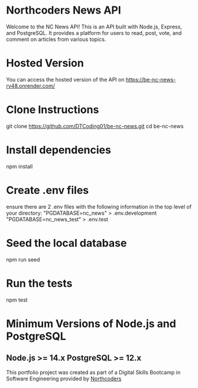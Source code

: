 # Northcoders News API

Welcome to the NC News API! This is an API built with Node.js, Express, and PostgreSQL. It provides a platform for users to read, post, vote, and comment on articles from various topics.

# Hosted Version
You can access the hosted version of the API on https://be-nc-news-rv48.onrender.com/

# Clone Instructions
git clone https://github.com/DTCoding01/be-nc-news.git
cd be-nc-news

# Install dependencies
npm install

# Create .env files
ensure there are 2 .env files with the following information in the top level of your directory: 
"PGDATABASE=nc_news" > .env.development
"PGDATABASE=nc_news_test" > .env.test

# Seed the local database
npm run seed

# Run the tests
npm test

# Minimum Versions of Node.js and PostgreSQL
Node.js >= 14.x
PostgreSQL >= 12.x
--- 

This portfolio project was created as part of a Digital Skills Bootcamp in Software Engineering provided by [Northcoders](https://northcoders.com/)
